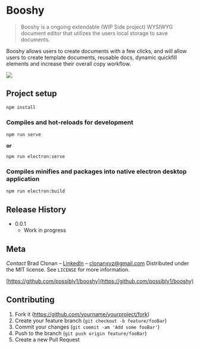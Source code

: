 # Booshy
> Booshy is a ongoing extendable (WIP Side project) WYSIWYG document editor that utilizes the users local storage to save documents. 

Booshy allows users to create documents with a few clicks, and will allow users to create template documents, reusable docs, dynamic quickfill elements and increase their overall copy workflow.

![](header.png)

## Project setup
```
npm install
```

### Compiles and hot-reloads for development
```
npm run serve
```

**or**

```
npm run electron:serve
```

### Compiles minifies and packages into native electron desktop application
```
npm run electron:build
```

## Release History

* 0.0.1
    * Work in progress

## Meta

*Contact*
Brad Clonan – [LinkedIn](https://www.linkedin.com/in/bradleyclonan/) – clonanxyz@gmail.com
Distributed under the MIT license. See ``LICENSE`` for more information.

[https://github.com/possibly1/booshy](https://github.com/possibly1/booshy)

## Contributing

1. Fork it (<https://github.com/yourname/yourproject/fork>)
2. Create your feature branch (`git checkout -b feature/fooBar`)
3. Commit your changes (`git commit -am 'Add some fooBar'`)
4. Push to the branch (`git push origin feature/fooBar`)
5. Create a new Pull Request
